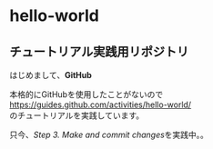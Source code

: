 # hello-world
## チュートリアル実践用リポジトリ

はじめまして、**GitHub**  

本格的にGitHubを使用したことがないので  
https://guides.github.com/activities/hello-world/  
のチュートリアルを実践しています。  

只今、*Step 3. Make and commit changes*を実践中。。    
